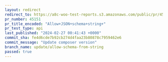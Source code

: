 ```yaml
---
layout: redirect
redirect_to: https://a8c-woo-test-reports.s3.amazonaws.com/public/pr/45151/api/index.html
pr_number: 45151
pr_title_encoded: "Allow+JSON+schema+string+"
pr_test_type: api
last_published: "2024-02-27 00:41:43 +0000"
commit_sha: fe4d6cde7b92cb274d4faa23b80878c7959462e6
commit_message: "Update composer version"
branch_name: update/allow-schema-from-string
passed: true
---
```

